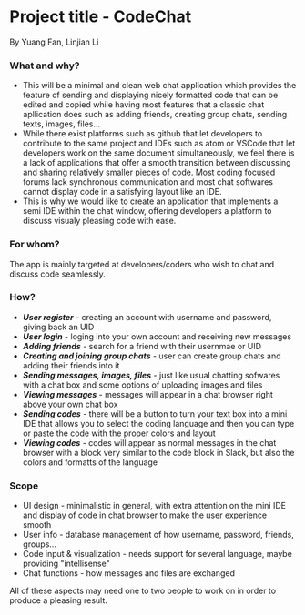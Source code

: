 # Project title - CodeChat
By Yuang Fan, Linjian Li

### What and why?
- This will be a minimal and clean web chat application which provides the feature of sending and displaying nicely formatted code that can be edited and copied while having most features that a classic chat apllication does such as adding friends, creating group chats, sending texts, images, files...
- While there exist platforms such as github that let developers to contribute to the same project and IDEs such as atom or VSCode that let developers work on the same document simultaneously, we feel there is a lack of applications that offer a smooth transition between discussing and sharing relatively smaller pieces of code. Most coding focused forums lack synchronous communication and most chat softwares cannot display code in a satisfying layout like an IDE.
- This is why we would like to create an application that implements a semi IDE within the chat window, offering developers a platform to discuss visualy pleasing code with ease.

### For whom?
The app is mainly targeted at developers/coders who wish to chat and discuss code seamlessly.

### How?
- ***User register*** - creating an account with username and password, giving back an UID
- ***User login*** - loging into your own account and receiving new messages
- ***Adding friends*** - search for a friend with their usernmae or UID
- ***Creating and joining group chats*** - user can create group chats and adding their friends into it
- ***Sending messages, images, files*** - just like usual chatting sofwares with a chat box and some options of uploading images and files
- ***Viewing messages*** - messages will appear in a chat browser right above your own chat box
- ***Sending codes*** - there will be a button to turn your text box into a mini IDE that allows you to select the coding language and then you can type or paste the code with the proper colors and layout
- ***Viewing codes*** - codes will appear as normal messages in the chat browser with a block very similar to the code block in Slack, but also the colors and formatts of the language

### Scope
- UI design - minimalistic in general, with extra attention on the mini IDE and display of code in chat browser to make the user experience smooth
- User info - database management of how username, password, friends, groups...
- Code input & visualization - needs support for several language, maybe providing "intellisense"
- Chat functions - how messages and files are exchanged  
  
All of these aspects may need one to two people to work on in order to produce a pleasing result.
